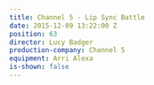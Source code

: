 ```yaml
---
title: Channel 5 - Lip Sync Battle
date: 2015-12-09 13:22:00 Z
position: 63
director: Lucy Badger
production-company: Channel 5
equipment: Arri Alexa
is-shown: false
---
```



